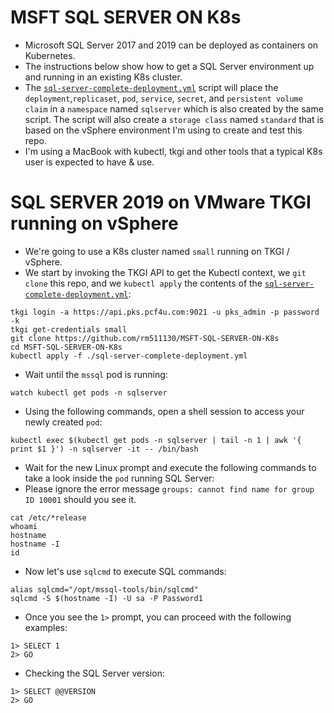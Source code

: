 # MSFT SQL SERVER ON K8s

- Microsoft SQL Server 2017 and 2019 can be deployed as containers on Kubernetes.
- The instructions below show how to get a SQL Server environment up and running in an existing K8s cluster.
- The [`sql-server-complete-deployment.yml`](./sql-server-complete-deployment.yml) script will place the `deployment`,`replicaset`, `pod`, `service`, `secret`, and `persistent volume claim` in a `namespace` named `sqlserver` which is also created by the same script. The script will also create a `storage class` named `standard` that is based on the vSphere environment I'm using to create and test this repo.
- I'm using a MacBook with kubectl, tkgi and other tools that a typical K8s user is expected to have & use.

# SQL SERVER 2019 on VMware TKGI running on vSphere

- We're going to use a K8s cluster named `small` running on TKGI / vSphere. 
- We start by invoking the TKGI API to get the Kubectl context, we `git clone` this repo, and we `kubectl apply` the contents of the [`sql-server-complete-deployment.yml`](./sql-server-complete-deployment.yml):

```
tkgi login -a https://api.pks.pcf4u.com:9021 -u pks_admin -p password -k
tkgi get-credentials small
git clone https://github.com/rm511130/MSFT-SQL-SERVER-ON-K8s
cd MSFT-SQL-SERVER-ON-K8s
kubectl apply -f ./sql-server-complete-deployment.yml
```

- Wait until the `mssql` pod is running:

```
watch kubectl get pods -n sqlserver
```

- Using the following commands, open a shell session to access your newly created `pod`:

```
kubectl exec $(kubectl get pods -n sqlserver | tail -n 1 | awk '{ print $1 }') -n sqlserver -it -- /bin/bash
```
- Wait for the new Linux prompt and execute the following commands to take a look inside the `pod` running SQL Server:
- Please ignore the error message `groups: cannot find name for group ID 10001` should you see it.

```
cat /etc/*release
whoami
hostname
hostname -I
id
```
- Now let's use `sqlcmd` to execute SQL commands:

```
alias sqlcmd="/opt/mssql-tools/bin/sqlcmd"
sqlcmd -S $(hostname -I) -U sa -P Password1
```

- Once you see the `1>` prompt, you can proceed with the following examples:

```
1> SELECT 1
2> GO
```
- Checking the SQL Server version:
```
1> SELECT @@VERSION
2> GO
```






